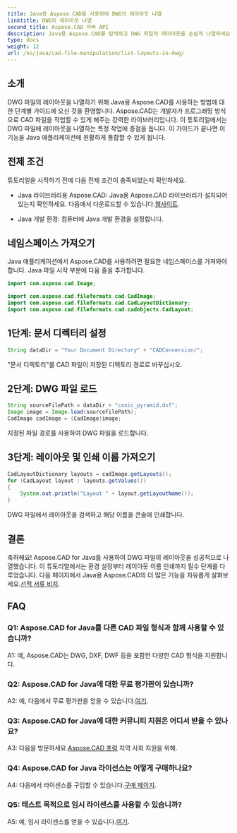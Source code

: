 ```yaml
---
title: Java용 Aspose.CAD를 사용하여 DWG의 레이아웃 나열
linktitle: DWG의 레이아웃 나열
second_title: Aspose.CAD 자바 API
description: Java용 Aspose.CAD를 탐색하고 DWG 파일의 레이아웃을 손쉽게 나열하세요. 강력한 CAD 기능을 Java 애플리케이션에 통합하세요.
type: docs
weight: 12
url: /ko/java/cad-file-manipulation/list-layouts-in-dwg/
---
```

## 소개

DWG 파일의 레이아웃을 나열하기 위해 Java용 Aspose.CAD를 사용하는 방법에 대한 단계별 가이드에 오신 것을 환영합니다. Aspose.CAD는 개발자가 프로그래밍 방식으로 CAD 파일을 작업할 수 있게 해주는 강력한 라이브러리입니다. 이 튜토리얼에서는 DWG 파일에 레이아웃을 나열하는 특정 작업에 중점을 둡니다. 이 가이드가 끝나면 이 기능을 Java 애플리케이션에 원활하게 통합할 수 있게 됩니다.

## 전제 조건

튜토리얼을 시작하기 전에 다음 전제 조건이 충족되었는지 확인하세요.

-  Java 라이브러리용 Aspose.CAD: Java용 Aspose.CAD 라이브러리가 설치되어 있는지 확인하세요. 다음에서 다운로드할 수 있습니다.[웹사이트](https://releases.aspose.com/cad/java/).

- Java 개발 환경: 컴퓨터에 Java 개발 환경을 설정합니다.

## 네임스페이스 가져오기

Java 애플리케이션에서 Aspose.CAD를 사용하려면 필요한 네임스페이스를 가져와야 합니다. Java 파일 시작 부분에 다음 줄을 추가합니다.

```java
import com.aspose.cad.Image;

import com.aspose.cad.fileformats.cad.CadImage;
import com.aspose.cad.fileformats.cad.CadLayoutDictionary;
import com.aspose.cad.fileformats.cad.cadobjects.CadLayout;
```

## 1단계: 문서 디렉터리 설정

```java
String dataDir = "Your Document Directory" + "CADConversion/";
```

"문서 디렉토리"를 CAD 파일이 저장된 디렉토리 경로로 바꾸십시오.

## 2단계: DWG 파일 로드

```java
String sourceFilePath = dataDir + "conic_pyramid.dxf";
Image image = Image.load(sourceFilePath);
CadImage cadImage = (CadImage)image;
```

지정된 파일 경로를 사용하여 DWG 파일을 로드합니다.

## 3단계: 레이아웃 및 인쇄 이름 가져오기

```java
CadLayoutDictionary layouts = cadImage.getLayouts();
for (CadLayout layout : layouts.getValues())
{
    System.out.println("Layout " + layout.getLayoutName());
}
```

DWG 파일에서 레이아웃을 검색하고 해당 이름을 콘솔에 인쇄합니다.

## 결론

 축하해요! Aspose.CAD for Java를 사용하여 DWG 파일의 레이아웃을 성공적으로 나열했습니다. 이 튜토리얼에서는 환경 설정부터 레이아웃 이름 인쇄까지 필수 단계를 다루었습니다. 다음 페이지에서 Java용 Aspose.CAD의 더 많은 기능을 자유롭게 살펴보세요.[선적 서류 비치](https://reference.aspose.com/cad/java/).

## FAQ

### Q1: Aspose.CAD for Java를 다른 CAD 파일 형식과 함께 사용할 수 있습니까?

A1: 예, Aspose.CAD는 DWG, DXF, DWF 등을 포함한 다양한 CAD 형식을 지원합니다.

### Q2: Aspose.CAD for Java에 대한 무료 평가판이 있습니까?

 A2: 예, 다음에서 무료 평가판을 얻을 수 있습니다.[여기](https://releases.aspose.com/).

### Q3: Aspose.CAD for Java에 대한 커뮤니티 지원은 어디서 받을 수 있나요?

 A3: 다음을 방문하세요.[Aspose.CAD 포럼](https://forum.aspose.com/c/cad/19) 지역 사회 지원을 위해.

### Q4: Aspose.CAD for Java 라이선스는 어떻게 구매하나요?

 A4: 다음에서 라이센스를 구입할 수 있습니다.[구매 페이지](https://purchase.aspose.com/buy).

### Q5: 테스트 목적으로 임시 라이센스를 사용할 수 있습니까?

 A5: 예, 임시 라이센스를 얻을 수 있습니다.[여기](https://purchase.aspose.com/temporary-license/).